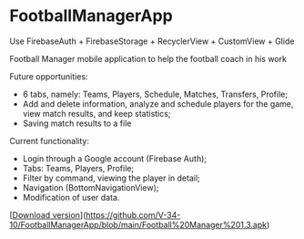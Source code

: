 # FootballManagerApp
Use FirebaseAuth + FirebaseStorage + RecyclerView + CustomView + Glide

Football Manager mobile application to help the football coach in his work

Future opportunities:
- 6 tabs, namely: Teams, Players, Schedule, Matches, Transfers, Profile;
- Add and delete information, analyze and schedule players for the game, view match results, and keep statistics;
- Saving match results to a file

Current functionality:
- Login through a Google account (Firebase Auth);
- Tabs: Teams, Players, Profile;
- Filter by command, viewing the player in detail;
- Navigation (BottomNavigationView);
- Modification of user data.

[[Download version](V-34-10/FootballManagerApp/blob/main/Football%20Manager%201.3.apk)](https://github.com/V-34-10/FootballManagerApp/blob/main/Football%20Manager%201.3.apk)

